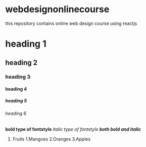 # webdesignonlinecourse
this repository contains online web design course using reactjs
# heading 1
## heading 2
### heading 3
#### heading 4
##### heading 5
###### heading 6

**bold type of fontstyle**
*italic type of fontstyle*
***both bold and italic***

1. Fruits
    1.Mangoes
    2.Oranges
    3.Apples
